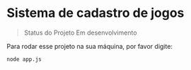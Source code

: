 # Sistema de cadastro de jogos

> Status do Projeto Em desenvolvimento

Para rodar esse projeto na sua máquina, por favor digite:

```
node app.js
```
